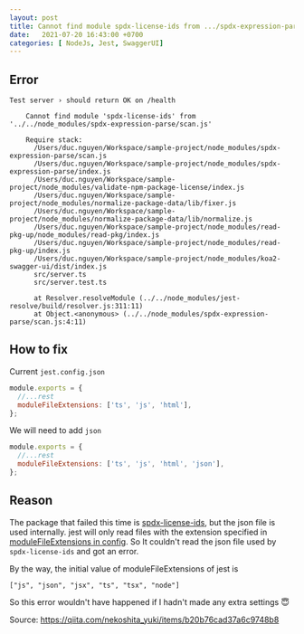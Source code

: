 ```yaml
---
layout: post
title: Cannot find module spdx-license-ids from .../spdx-expression-parse/scan.js
date:   2021-07-20 16:43:00 +0700
categories: [ NodeJs, Jest, SwaggerUI]
---
```


## Error

```
Test server › should return OK on /health

    Cannot find module 'spdx-license-ids' from '../../node_modules/spdx-expression-parse/scan.js'

    Require stack:
      /Users/duc.nguyen/Workspace/sample-project/node_modules/spdx-expression-parse/scan.js
      /Users/duc.nguyen/Workspace/sample-project/node_modules/spdx-expression-parse/index.js
      /Users/duc.nguyen/Workspace/sample-project/node_modules/validate-npm-package-license/index.js
      /Users/duc.nguyen/Workspace/sample-project/node_modules/normalize-package-data/lib/fixer.js
      /Users/duc.nguyen/Workspace/sample-project/node_modules/normalize-package-data/lib/normalize.js
      /Users/duc.nguyen/Workspace/sample-project/node_modules/read-pkg-up/node_modules/read-pkg/index.js
      /Users/duc.nguyen/Workspace/sample-project/node_modules/read-pkg-up/index.js
      /Users/duc.nguyen/Workspace/sample-project/node_modules/koa2-swagger-ui/dist/index.js
      src/server.ts
      src/server.test.ts

      at Resolver.resolveModule (../../node_modules/jest-resolve/build/resolver.js:311:11)
      at Object.<anonymous> (../../node_modules/spdx-expression-parse/scan.js:4:11)
```
## How to fix

Current `jest.config.json`
```js
module.exports = {
  //...rest
  moduleFileExtensions: ['ts', 'js', 'html'],
};
```

We will need to add `json`

```js
module.exports = {
  //...rest
  moduleFileExtensions: ['ts', 'js', 'html', 'json'],
};
```

## Reason

The package that failed this time is [spdx-license-ids](https://github.com/jslicense/spdx-license-ids), but the json file is used internally.
jest will only read files with the extension specified in [moduleFileExtensions in config](https://jestjs.io/docs/en/configuration#modulefileextensions-arraystring).
So It couldn't read the json file used by `spdx-license-ids` and got an error.

By the way, the initial value of moduleFileExtensions of jest is

`["js", "json", "jsx", "ts", "tsx", "node"]`

So this error wouldn't have happened if I hadn't made any extra settings 😇

Source: https://qiita.com/nekoshita_yuki/items/b20b76cad37a6c9748b8
